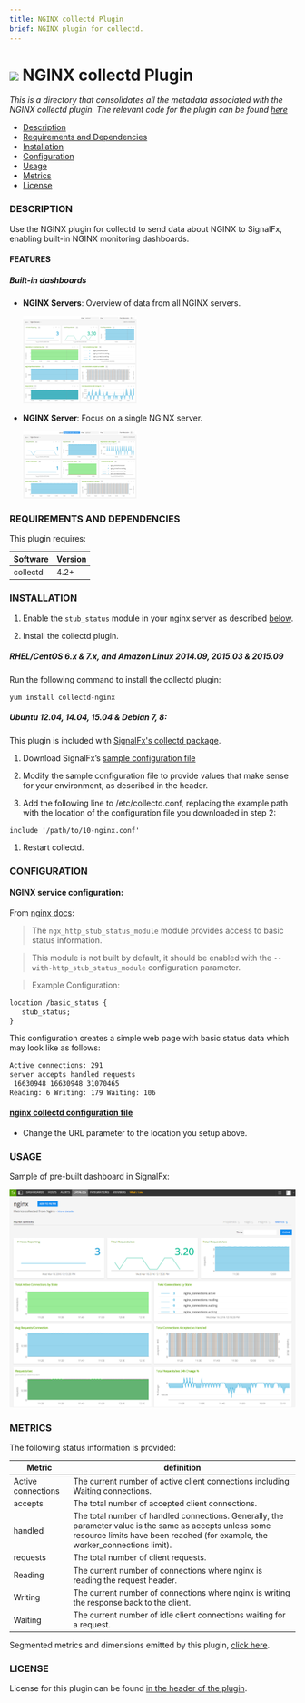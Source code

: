 ```yaml
---
title: NGINX collectd Plugin
brief: NGINX plugin for collectd.
---
```

# ![](https://github.com/signalfx/integrations/blob/master/collectd-nginx/img/integrations_nginx.png) NGINX collectd Plugin

_This is a directory that consolidates all the metadata associated with the NGINX collectd plugin. The relevant code for the plugin can be found [here](https://github.com/signalfx/collectd/blob/master/src/nginx.c)_

- [Description](#description)
- [Requirements and Dependencies](#requirements-and-dependencies)
- [Installation](#installation)
- [Configuration](#configuration)
- [Usage](#usage)
- [Metrics](#metrics)
- [License](#license)

### DESCRIPTION

Use the NGINX plugin for collectd to send data about NGINX to SignalFx, enabling built-in NGINX monitoring dashboards.

#### FEATURES

##### Built-in dashboards

- **NGINX Servers**: Overview of data from all NGINX servers.
  
  [<img src='./img/dashboard_nginx_servers.png' width=200px>](./img/dashboard_nginx_servers.png)

- **NGINX Server**: Focus on a single NGINX server.
  
  [<img src='./img/dashboard_nginx_server.png' width=200px>](./img/dashboard_nginx_server.png)  

### REQUIREMENTS AND DEPENDENCIES

This plugin requires:

| Software          | Version        |
|-------------------|----------------|
| collectd |  4.2+  |

### INSTALLATION

1. Enable the `stub_status` module in your nginx server as described [below](#configuration).

1. Install the collectd plugin.

 ##### RHEL/CentOS 6.x & 7.x, and Amazon Linux 2014.09, 2015.03 & 2015.09

 Run the following command to install the collectd plugin:
 ```
 yum install collectd-nginx
 ```
 ##### Ubuntu 12.04, 14.04, 15.04 & Debian 7, 8:

 This plugin is included with [SignalFx's collectd package](https://github.com/signalfx/integrations/tree/master/collectd).

1. Download SignalFx’s [sample configuration file](https://github.com/signalfx/integrations/blob/master/collectd-nginx/10-nginx.conf)

1. Modify the sample configuration file to provide values that make sense for your environment, as described in the header.

1. Add the following line to /etc/collectd.conf, replacing the example path with the location of the configuration file you downloaded in step 2:
 ```
 include '/path/to/10-nginx.conf'
 ```
1. Restart collectd.

### CONFIGURATION

#### NGINX service configuration:

From [nginx docs](http://nginx.org/en/docs/http/ngx_http_stub_status_module.html):
>The `ngx_http_stub_status_module` module provides access to basic status information.

>This module is not built by default, it should be enabled with the `--with-http_stub_status_module` configuration parameter.

>Example Configuration:
```
location /basic_status {
   stub_status;
}
```
This configuration creates a simple web page with basic status data which may look like as follows:
```
Active connections: 291
server accepts handled requests
 16630948 16630948 31070465
Reading: 6 Writing: 179 Waiting: 106
```

#### [nginx collectd configuration file](https://github.com/signalfx/integrations/blob/master/collectd-nginx/10-nginx.conf)

- Change the URL parameter to the location you setup above.

### USAGE

Sample of pre-built dashboard in SignalFx:

![](././img/dashboard_nginx.png)

### METRICS

The following status information is provided:

| Metric | definition |
| ---------------------|-------------|
|Active connections| The current number of active client connections including Waiting connections.|
|accepts|The total number of accepted client connections.|
|handled|The total number of handled connections. Generally, the parameter value is the same as accepts unless some resource limits have been reached (for example, the worker_connections limit).|
|requests|The total number of client requests.|
|Reading|The current number of connections where nginx is reading the request header.|
|Writing|The current number of connections where nginx is writing the response back to the client.|
|Waiting|The current number of idle client connections waiting for a request.|


Segmented metrics and dimensions emitted by this plugin, [click here](././docs).

### LICENSE

License for this plugin can be found [in the header of the plugin](https://github.com/signalfx/collectd/blob/master/src/nginx.c).
